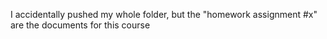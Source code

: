 I accidentally pushed my whole folder, but the "homework assignment #x" are the documents for this course
